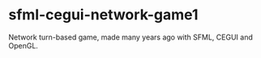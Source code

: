 # sfml-cegui-network-game1
Network turn-based game, made many years ago with SFML, CEGUI and OpenGL.
